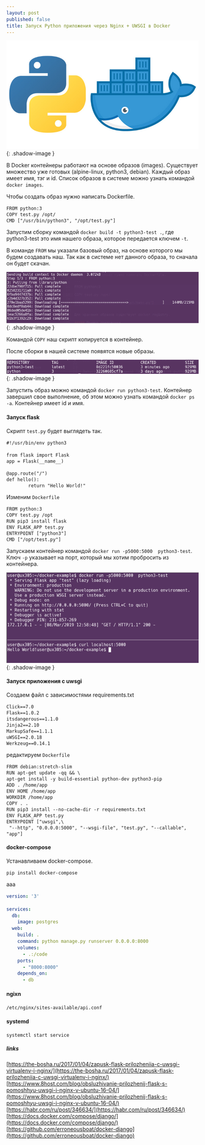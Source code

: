 ```yaml
---
layout: post
published: false
title: Запуск Python приложения через Nginx + UWSGI в Docker
---
```


![docker_images](/images/python-docker.jpg){: .shadow-image }


В Docker контейнеры работают на основе образов (images). Существует множество уже готовых (alpine-linux, python3, debian). 
Каждый образ имеет имя, тэг и id. 
Список образов в системе можно узнать командой `docker images`.

Чтобы создать образ нужно написать Dockerfile.

```shell
FROM python:3
COPY test.py /opt/
CMD ["/usr/bin/python3", "/opt/test.py"]
```

Запустим сборку командой `docker build -t python3-test .`, где python3-test это имя нашего образа, которое передается ключем `-t`.

В команде `FROM` мы указали базовый образ, на основе которого мы будем создавать наш.
Так как в системе нет данного образа, то сначала он будет скачан.

![docker_pull](/images/docker_pull.png){: .shadow-image }

Командой `COPY` наш скрипт копируется в контейнер.

После сборки в нашей системе появятся новые образы.

![docker_images](/images/docker_images.png){: .shadow-image }

Запустить образ можно командой `docker run python3-test`.
Контейнер завершил свое выполнение, об этом можно узнать командой `docker ps -a`.
Контейнер имеет id и имя.

#### Запуск flask

Скрипт `test.py` будет выглядеть так.
```
#!/usr/bin/env python3

from flask import Flask
app = Flask(__name__)

@app.route("/")
def hello():
        return "Hello World!"
```
Изменим `Dockerfile`

```shell
FROM python:3
COPY test.py /opt
RUN pip3 install flask
ENV FLASK_APP test.py
ENTRYPOINT ["python3"]
CMD ["/opt/test.py"]
```

Запускаем контейнер командой `docker run -p5000:5000  python3-test`. Ключ `-p` указывает на порт, который мы хотим пробросить из контейнера.

![docker_flask](/images/docker_flask.png){: .shadow-image }

#### Запуск приложения с uwsgi
Создаем файл с зависимостями requirements.txt

```shell
Click==7.0
Flask==1.0.2
itsdangerous==1.1.0
Jinja2==2.10
MarkupSafe==1.1.1
uWSGI==2.0.18
Werkzeug==0.14.1
```

редактируем `Dockerfile`

```shell
FROM debian:stretch-slim
RUN apt-get update -qq && \
apt-get install -y build-essential python-dev python3-pip
ADD . /home/app
ENV HOME /home/app
WORKDIR /home/app
COPY . .
RUN pip3 install --no-cache-dir -r requirements.txt
ENV FLASK_APP test.py
ENTRYPOINT ["uwsgi",\
 "--http", "0.0.0.0:5000", "--wsgi-file", "test.py", "--callable", "app"]
```

#### docker-compose

Устанавливаем docker-compose.
```shell
pip install docker-compose
```
aaa

```yaml
version: '3'

services:
  db:
    image: postgres
  web:
    build: .
    command: python manage.py runserver 0.0.0.0:8000
    volumes:
      - .:/code
    ports:
      - "8000:8000"
    depends_on:
      - db
```

#### ngixn

`/etc/nginx/sites-available/api.conf`


#### systemd

```
systemctl start service
```

##### links
[https://the-bosha.ru/2017/01/04/zapusk-flask-prilozheniia-c-uwsgi-virtualenv-i-nginx/](https://the-bosha.ru/2017/01/04/zapusk-flask-prilozheniia-c-uwsgi-virtualenv-i-nginx/)  
[https://www.8host.com/blog/obsluzhivanie-prilozhenij-flask-s-pomoshhyu-uwsgi-i-nginx-v-ubuntu-16-04/](https://www.8host.com/blog/obsluzhivanie-prilozhenij-flask-s-pomoshhyu-uwsgi-i-nginx-v-ubuntu-16-04/)  
[https://habr.com/ru/post/346634/](https://habr.com/ru/post/346634/)  
[https://docs.docker.com/compose/django/](https://docs.docker.com/compose/django/)  
[https://github.com/erroneousboat/docker-django](https://github.com/erroneousboat/docker-django)  